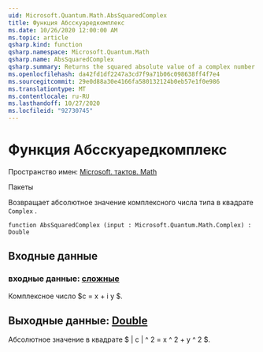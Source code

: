 ```yaml
---
uid: Microsoft.Quantum.Math.AbsSquaredComplex
title: Функция Абсскуаредкомплекс
ms.date: 10/26/2020 12:00:00 AM
ms.topic: article
qsharp.kind: function
qsharp.namespace: Microsoft.Quantum.Math
qsharp.name: AbsSquaredComplex
qsharp.summary: Returns the squared absolute value of a complex number of type `Complex`.
ms.openlocfilehash: da42fd1df2247a3cd7f9a71b06c098638ff4f7e4
ms.sourcegitcommit: 29e0d88a30e4166fa580132124b0eb57e1f0e986
ms.translationtype: MT
ms.contentlocale: ru-RU
ms.lasthandoff: 10/27/2020
ms.locfileid: "92730745"
---
```

# <a name="abssquaredcomplex-function"></a>Функция Абсскуаредкомплекс

Пространство имен: [Microsoft. тактов. Math](xref:Microsoft.Quantum.Math)

Пакеты [](https://nuget.org/packages/)


Возвращает абсолютное значение комплексного числа типа в квадрате `Complex` .

```qsharp
function AbsSquaredComplex (input : Microsoft.Quantum.Math.Complex) : Double
```


## <a name="input"></a>Входные данные

### <a name="input--complex"></a>входные данные: [сложные](xref:Microsoft.Quantum.Math.Complex)

Комплексное число $c = x + i y $.



## <a name="output--double"></a>Выходные данные: [Double](xref:microsoft.quantum.lang-ref.double)

Абсолютное значение в квадрате $ | c | ^ 2 = x ^ 2 + y ^ 2 $.